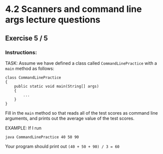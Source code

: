 # 4.2  Scanners and command line args lecture questions
## Exercise 5 / 5
### Instructions:
TASK: Assume we have defined a class called `CommandLinePractice` with a `main` method as follows:

```
class CommandLinePractice
{
    public static void main(String[] args)
    {
        ...
    }
}
```

Fill in the `main` method so that reads all of the test scores as command line arguments, and prints out the average value of the test scores.

EXAMPLE: If I run

`java CommandLinePractice 40 50 90`

Your program should print out `(40 + 50 + 90) / 3 = 60`